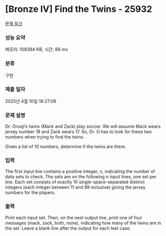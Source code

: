 # [Bronze IV] Find the Twins - 25932 

[문제 링크](https://www.acmicpc.net/problem/25932) 

### 성능 요약

메모리: 108384 KB, 시간: 88 ms

### 분류

구현

### 제출 일자

2025년 4월 10일 18:27:06

### 문제 설명

<p>Dr. Orooji’s twins (Mack and Zack) play soccer. We will assume Mack wears jersey number 18 and Zack wears 17. So, Dr. O has to look for these two numbers when trying to find the twins.</p>

<p>Given a list of 10 numbers, determine if the twins are there.</p>

### 입력 

 <p>The first input line contains a positive integer, n, indicating the number of data sets to check. The sets are on the following n input lines, one set per line. Each set consists of exactly 10 single-space-separated distinct integers (each integer between 11 and 99 inclusive) giving the jersey numbers for the players.</p>

### 출력 

 <p>Print each input set. Then, on the next output line, print one of four messages (mack, zack, both, none), indicating how many of the twins are in the set. Leave a blank line after the output for each test case.</p>

